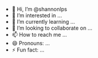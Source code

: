 - 👋 Hi, I’m @shannonlps
- 👀 I’m interested in ...
- 🌱 I’m currently learning ...
- 💞️ I’m looking to collaborate on ...
- 📫 How to reach me ...
- 😄 Pronouns: ...
- ⚡ Fun fact: ...

<!---
shannonlps/shannonlps is a ✨ special ✨ repository because its `README.md` (this file) appears on your GitHub profile.
You can click the Preview link to take a look at your changes.
--->
